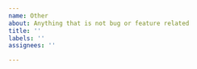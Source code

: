 ```yaml
---
name: Other
about: Anything that is not bug or feature related
title: ''
labels: ''
assignees: ''

---
```



